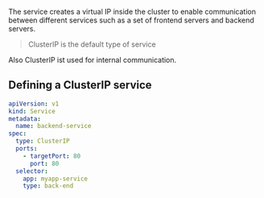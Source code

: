 The service creates a virtual IP inside the cluster to enable communication between different services such as a set of frontend servers and backend servers.

> ClusterIP is the default type of service

Also ClusterIP ist used for internal communication.

## Defining a ClusterIP service

```yaml
apiVersion: v1
kind: Service
metadata:
  name: backend-service
spec:
  type: ClusterIP
  ports:
    - targetPort: 80
      port: 80
  selector:
    app: myapp-service
    type: back-end
```
